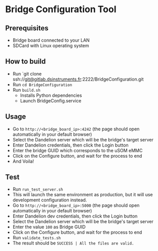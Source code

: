 # Bridge Configuration Tool

## Prerequisites

- Bridge board connected to your LAN
- SDCard with Linux operating system

## How to build

- Run `git clone ssh://git@gitlab.dsinstruments.fr:2222/BridgeConfiguration.git
- Run `cd BridgeConfiguration`
- Run `build.sh`
    - Installs Python dependencies
    - Launch BridgeConfig.service

## Usage

- Go to `http://<bridge_board_ip>:4242` (the page should open automatically in your default browser) 
- Select the Dandelion server which will be the bridge's target server
- Enter Dandelion credentials, then click the Login button 
- Enter the bridge GUID which corresponds to the uSOM eMMC
- Click on the Configure button, and wait for the process to end
- And Voila!

## Test

- Run `run_test_server.sh`
- This will launch the same environment as production, but it will use development configuration instead.
- Go to `http://<bridge_board_ip>:5000` (the page should open automatically in your default browser)
- Enter Dandelion dev credentials, then click the Login button 
- Select the Dandelion server which will be the bridge's target server
- Enter the value `100` as Bridge GUID
- Click on the Configure button, and wait for the process to end
- Run `validate_tests.sh`
- The result should be `SUCCESS | All the files are valid.`
